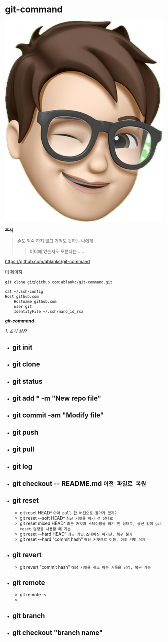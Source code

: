 # git-command

![Me](./Images/LineStick.png)

~~주석~~
> 손도 익숙 하지 않고 기억도 못하는 나에게
>> 어디에 있는지도 모른다는......

<https://github.com/ablankc/git-command>

[이 페이지](https://github.com/ablankc/git-command, "마크다운 문법도")


` git clone git@github.com:ablankc/git-command.git `

```
cat ~/.ssh/config
Host github.com
	Hostname github.com
	user git
	IdentityFile ~/.ssh/nano_id_rsa
```

___git-command___

_1. 초기  설정_
- git init
  - 
- git clone
  - 
- git status
  -
- git add * -m "New repo file"
  -   
- git commit -am "Modify file"
  -   
- git push
  -
- git pull
  -  
- git log 
  -  
- git checkout -- README.md `이전 파일로 복원`
  -  
- git reset
  - 
  - git reset HEAD^ `아마 pull 한 버전으로 돌아가 겠지?`
  - git reset --soft HEAD^ `최근 커밋을 하기 전 상태로`
  - git reset mixed HEAD^ `최근 커밋과 스테이징을 하기 전 상태로, 옵션 없이 git reset 명령을 사용할 때 기본 `
  - git reset --hard HEAD^ `최근 커밋,스테이징 하기전, 복구 불가`
  - git reset --hard "commit hash" `해당 커밋으로 이동, 이후 커밋 삭제`
- git revert
  - 
  - git revert "commit hash" `해당 커밋을 취소 하는 기록을 남김, 복구 가능 `
- git remote
  - 
  - git remote -v
  - 
- git branch
  - 
- git checkout "branch name"
  - 

